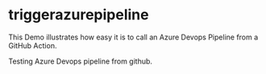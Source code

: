 # triggerazurepipeline


This Demo illustrates how easy it is to call an Azure Devops Pipeline from a GitHub Action.

Testing Azure Devops pipeline from github.
